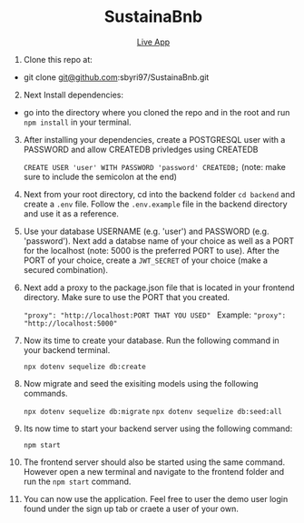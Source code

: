
<h1 align="center">
    SustainaBnb
</h1>

<p align="center">
    <a href="https://sustainabnb.herokuapp.com/">Live App</a>
</p>

1. Clone this repo at:

* git clone git@github.com:sbyri97/SustainaBnb.git

2. Next Install dependencies:

* go into the directory where you cloned the repo and in the root and run ``` npm install ``` in your terminal.

3. After installing your dependencies, create a POSTGRESQL user with a PASSWORD and allow CREATEDB privledges using CREATEDB

    ```CREATE USER 'user' WITH PASSWORD 'password' CREATEDB;``` (note: make sure to include the semicolon at the end)

4. Next from your root directory, cd into the backend folder ``` cd backend ``` and create a ```.env``` file. Follow the ```.env.example``` file in the backend directory and use it as a reference.

5. Use your database USERNAME (e.g. 'user') and PASSWORD (e.g. 'password'). Next add a databse name of your choice as well as a PORT for the localhost (note: 5000 is the preferred PORT to use). After the PORT of your choice, create a ``` JWT_SECRET ``` of your choice (make a secured combination).

6. Next add a proxy to the package.json file that is located in your frontend directory. Make sure to use the PORT that you created. 

    ```"proxy": "http://localhost:PORT THAT YOU USED" ``` Example: ```"proxy": "http://localhost:5000"```
    
7. Now its time to create your database. Run the following command in your backend terminal.

    ```npx dotenv sequelize db:create```
  
8. Now migrate and seed the exisiting models using the following commands.
  
    ```npx dotenv sequelize db:migrate```
    ```npx dotenv sequelize db:seed:all```
    
9. Its now time to start your backend server using the following command: 

    ```npm start```

10. The frontend server should also be started using the same command. However open a new terminal and navigate to the frontend folder and run the ``` npm start ``` command.

11. You can now use the application. Feel free to user the demo user login found under the sign up tab or craete a user of your own.
